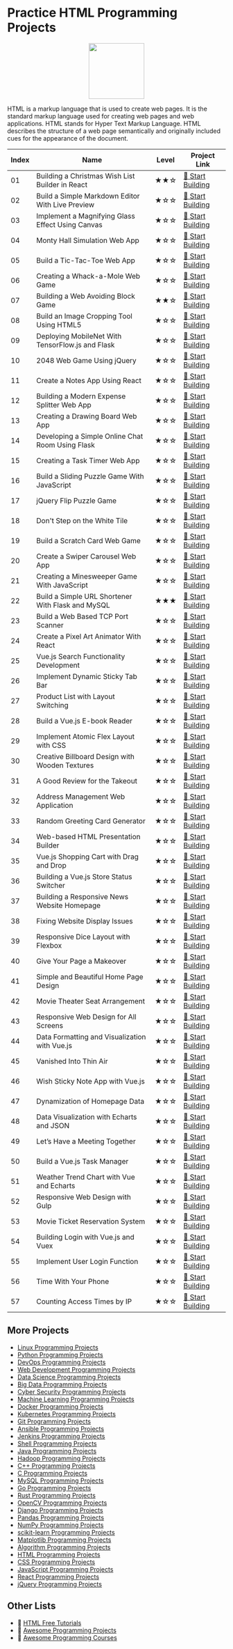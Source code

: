 # Practice HTML Programming Projects

<div align="center">
<img width="128px" src="https://file.labex.io/path/NrasuEoAvSam.png">
</div>

HTML is a markup language that is used to create web pages. It is the standard markup language used for creating web pages and web applications. HTML stands for Hyper Text Markup Language. HTML describes the structure of a web page semantically and originally included cues for the appearance of the document.

|   Index | Name                                              | Level   | Project Link                                                                                           |
|---------|---------------------------------------------------|---------|--------------------------------------------------------------------------------------------------------|
|      01 | Building a Christmas Wish List Builder in React   | ★★☆     | [🚀 Start Building](https://labex.io/courses/project-building-a-christmas-wish-list-builder-in-react)   |
|      02 | Build a Simple Markdown Editor With Live Preview  | ★☆☆     | [🚀 Start Building](https://labex.io/courses/project-build-a-simple-markdown-editor-with-live-preview)  |
|      03 | Implement a Magnifying Glass Effect Using Canvas  | ★☆☆     | [🚀 Start Building](https://labex.io/courses/project-implement-a-magnifying-glass-effect-using-canvas)  |
|      04 | Monty Hall Simulation Web App                     | ★☆☆     | [🚀 Start Building](https://labex.io/courses/project-monty-hall-problem-simulation-web-app)             |
|      05 | Build a Tic-Tac-Toe Web App                       | ★☆☆     | [🚀 Start Building](https://labex.io/courses/project-build-a-tic-tac-toe-web-app)                       |
|      06 | Creating a Whack-a-Mole Web Game                  | ★☆☆     | [🚀 Start Building](https://labex.io/courses/project-creating-a-whack-a-mole-web-game)                  |
|      07 | Building a Web Avoiding Block Game                | ★★☆     | [🚀 Start Building](https://labex.io/courses/project-building-a-web-avoiding-block-game)                |
|      08 | Build an Image Cropping Tool Using HTML5          | ★☆☆     | [🚀 Start Building](https://labex.io/courses/project-build-an-image-cropping-tool-using-html5)          |
|      09 | Deploying MobileNet With TensorFlow.js and Flask  | ★☆☆     | [🚀 Start Building](https://labex.io/courses/project-deploying-mobilenet-with-tensorflowjs-and-flask)   |
|      10 | 2048 Web Game Using jQuery                        | ★☆☆     | [🚀 Start Building](https://labex.io/courses/project-2048-web-game-using-jquery)                        |
|      11 | Create a Notes App Using React                    | ★☆☆     | [🚀 Start Building](https://labex.io/courses/project-create-a-notes-app-using-react)                    |
|      12 | Building a Modern Expense Splitter Web App        | ★☆☆     | [🚀 Start Building](https://labex.io/courses/project-building-a-expense-splitter-web-app)               |
|      13 | Creating a Drawing Board Web App                  | ★☆☆     | [🚀 Start Building](https://labex.io/courses/project-creating-a-drawing-board-web-app)                  |
|      14 | Developing a Simple Online Chat Room Using Flask  | ★☆☆     | [🚀 Start Building](https://labex.io/courses/project-developing-a-simple-online-chat-room-using-flask)  |
|      15 | Creating a Task Timer Web App                     | ★☆☆     | [🚀 Start Building](https://labex.io/courses/project-creating-a-task-timer-web-app)                     |
|      16 | Build a Sliding Puzzle Game With JavaScript       | ★☆☆     | [🚀 Start Building](https://labex.io/courses/project-build-a-sliding-puzzle-game-with-javascript)       |
|      17 | jQuery Flip Puzzle Game                           | ★☆☆     | [🚀 Start Building](https://labex.io/courses/project-jquery-flip-puzzle-game)                           |
|      18 | Don't Step on the White Tile                      | ★☆☆     | [🚀 Start Building](https://labex.io/courses/project-dont-step-on-the-white-tile)                       |
|      19 | Build a Scratch Card Web Game                     | ★☆☆     | [🚀 Start Building](https://labex.io/courses/project-scratch-card-game)                                 |
|      20 | Create a Swiper Carousel Web App                  | ★☆☆     | [🚀 Start Building](https://labex.io/courses/project-create-a-swiper-carousel-web-app)                  |
|      21 | Creating a Minesweeper Game With JavaScript       | ★☆☆     | [🚀 Start Building](https://labex.io/courses/project-creating-a-minesweeper-game-with-javascript)       |
|      22 | Build a Simple URL Shortener With Flask and MySQL | ★★★     | [🚀 Start Building](https://labex.io/courses/project-build-a-simple-url-shortener-with-flask-and-mysql) |
|      23 | Build a Web Based TCP Port Scanner                | ★☆☆     | [🚀 Start Building](https://labex.io/courses/project-build-a-web-based-tcp-port-scanner)                |
|      24 | Create a Pixel Art Animator With React            | ★☆☆     | [🚀 Start Building](https://labex.io/courses/project-create-a-pixel-art-animator-with-react)            |
|      25 | Vue.js Search Functionality Development           | ★☆☆     | [🚀 Start Building](https://labex.io/courses/project-do-a-search)                                       |
|      26 | Implement Dynamic Sticky Tab Bar                  | ★☆☆     | [🚀 Start Building](https://labex.io/courses/project-dynamic-tab-bar)                                   |
|      27 | Product List with Layout Switching                | ★☆☆     | [🚀 Start Building](https://labex.io/courses/project-layout-switch)                                     |
|      28 | Build a Vue.js E-book Reader                      | ★☆☆     | [🚀 Start Building](https://labex.io/courses/project-read-it)                                           |
|      29 | Implement Atomic Flex Layout with CSS             | ★☆☆     | [🚀 Start Building](https://labex.io/courses/project-atomic-css)                                        |
|      30 | Creative Billboard Design with Wooden Textures    | ★☆☆     | [🚀 Start Building](https://labex.io/courses/project-creative-billboard)                                |
|      31 | A Good Review for the Takeout                     | ★☆☆     | [🚀 Start Building](https://labex.io/courses/project-a-good-review-for-the-takeout)                     |
|      32 | Address Management Web Application                | ★☆☆     | [🚀 Start Building](https://labex.io/courses/project-add-new-address)                                   |
|      33 | Random Greeting Card Generator                    | ★☆☆     | [🚀 Start Building](https://labex.io/courses/project-holiday-greeting-card)                             |
|      34 | Web-based HTML Presentation Builder               | ★☆☆     | [🚀 Start Building](https://labex.io/courses/project-web-ppt)                                           |
|      35 | Vue.js Shopping Cart with Drag and Drop           | ★☆☆     | [🚀 Start Building](https://labex.io/courses/project-fun-shopping)                                      |
|      36 | Building a Vue.js Store Status Switcher           | ★☆☆     | [🚀 Start Building](https://labex.io/courses/project-switch-business-status)                            |
|      37 | Building a Responsive News Website Homepage       | ★☆☆     | [🚀 Start Building](https://labex.io/courses/project-creating-website-homepage)                         |
|      38 | Fixing Website Display Issues                     | ★☆☆     | [🚀 Start Building](https://labex.io/courses/project-fix-website-display)                               |
|      39 | Responsive Dice Layout with Flexbox               | ★☆☆     | [🚀 Start Building](https://labex.io/courses/project-flex-dice-layout)                                  |
|      40 | Give Your Page a Makeover                         | ★☆☆     | [🚀 Start Building](https://labex.io/courses/project-give-your-page-a-makeover)                         |
|      41 | Simple and Beautiful Home Page Design             | ★☆☆     | [🚀 Start Building](https://labex.io/courses/project-labex-knowledge-network)                           |
|      42 | Movie Theater Seat Arrangement                    | ★☆☆     | [🚀 Start Building](https://labex.io/courses/project-movie-theater-seat-arrangement)                    |
|      43 | Responsive Web Design for All Screens             | ★☆☆     | [🚀 Start Building](https://labex.io/courses/project-responsive-web-design)                             |
|      44 | Data Formatting and Visualization with Vue.js     | ★☆☆     | [🚀 Start Building](https://labex.io/courses/project-table-data-conversion)                             |
|      45 | Vanished Into Thin Air                            | ★☆☆     | [🚀 Start Building](https://labex.io/courses/project-vanished-into-thin-air)                            |
|      46 | Wish Sticky Note App with Vue.js                  | ★☆☆     | [🚀 Start Building](https://labex.io/courses/project-wish-sticky-note)                                  |
|      47 | Dynamization of Homepage Data                     | ★☆☆     | [🚀 Start Building](https://labex.io/courses/project-dynamization-of-homepage-data)                     |
|      48 | Data Visualization with Echarts and JSON          | ★☆☆     | [🚀 Start Building](https://labex.io/courses/project-food-protein-revealed)                             |
|      49 | Let’s Have a Meeting Together                     | ★☆☆     | [🚀 Start Building](https://labex.io/courses/project-lets-have-a-meeting-together)                      |
|      50 | Build a Vue.js Task Manager                       | ★☆☆     | [🚀 Start Building](https://labex.io/courses/project-time-management-master)                            |
|      51 | Weather Trend Chart with Vue and Echarts          | ★☆☆     | [🚀 Start Building](https://labex.io/courses/project-weather-trend)                                     |
|      52 | Responsive Web Design with Gulp                   | ★☆☆     | [🚀 Start Building](https://labex.io/courses/project-responsive-page-layout)                            |
|      53 | Movie Ticket Reservation System                   | ★☆☆     | [🚀 Start Building](https://labex.io/courses/project-movie-ticket-reservation)                          |
|      54 | Building Login with Vue.js and Vuex               | ★☆☆     | [🚀 Start Building](https://labex.io/courses/project-missing-token)                                     |
|      55 | Implement User Login Function                     | ★☆☆     | [🚀 Start Building](https://labex.io/courses/project-implement-user-login-function)                     |
|      56 | Time With Your Phone                              | ★☆☆     | [🚀 Start Building](https://labex.io/courses/project-time-with-your-phone)                              |
|      57 | Counting Access Times by IP                       | ★☆☆     | [🚀 Start Building](https://labex.io/courses/project-counting-access-times-by-ip)                       |

## More Projects

- [Linux Programming Projects](https://github.com/labex-labs/practice-linux-programming-projects)
- [Python Programming Projects](https://github.com/labex-labs/practice-python-programming-projects)
- [DevOps Programming Projects](https://github.com/labex-labs/practice-devops-programming-projects)
- [Web Development Programming Projects](https://github.com/labex-labs/practice-web-development-programming-projects)
- [Data Science Programming Projects](https://github.com/labex-labs/practice-data-science-programming-projects)
- [Big Data Programming Projects](https://github.com/labex-labs/practice-bigdata-programming-projects)
- [Cyber Security Programming Projects](https://github.com/labex-labs/practice-cysec-programming-projects)
- [Machine Learning Programming Projects](https://github.com/labex-labs/practice-ml-programming-projects)
- [Docker Programming Projects](https://github.com/labex-labs/practice-docker-programming-projects)
- [Kubernetes Programming Projects](https://github.com/labex-labs/practice-kubernetes-programming-projects)
- [Git Programming Projects](https://github.com/labex-labs/practice-git-programming-projects)
- [Ansible Programming Projects](https://github.com/labex-labs/practice-ansible-programming-projects)
- [Jenkins Programming Projects](https://github.com/labex-labs/practice-jenkins-programming-projects)
- [Shell Programming Projects](https://github.com/labex-labs/practice-shell-programming-projects)
- [Java Programming Projects](https://github.com/labex-labs/practice-java-programming-projects)
- [Hadoop Programming Projects](https://github.com/labex-labs/practice-hadoop-programming-projects)
- [C++ Programming Projects](https://github.com/labex-labs/practice-cpp-programming-projects)
- [C Programming Projects](https://github.com/labex-labs/practice-c-programming-projects)
- [MySQL Programming Projects](https://github.com/labex-labs/practice-mysql-programming-projects)
- [Go Programming Projects](https://github.com/labex-labs/practice-go-programming-projects)
- [Rust Programming Projects](https://github.com/labex-labs/practice-rust-programming-projects)
- [OpenCV Programming Projects](https://github.com/labex-labs/practice-opencv-programming-projects)
- [Django Programming Projects](https://github.com/labex-labs/practice-django-programming-projects)
- [Pandas Programming Projects](https://github.com/labex-labs/practice-pandas-programming-projects)
- [NumPy Programming Projects](https://github.com/labex-labs/practice-numpy-programming-projects)
- [scikit-learn Programming Projects](https://github.com/labex-labs/practice-sklearn-programming-projects)
- [Matplotlib Programming Projects](https://github.com/labex-labs/practice-matplotlib-programming-projects)
- [Algorithm Programming Projects](https://github.com/labex-labs/practice-algorithm-programming-projects)
- [HTML Programming Projects](https://github.com/labex-labs/practice-html-programming-projects)
- [CSS Programming Projects](https://github.com/labex-labs/practice-css-programming-projects)
- [JavaScript Programming Projects](https://github.com/labex-labs/practice-javascript-programming-projects)
- [React Programming Projects](https://github.com/labex-labs/practice-react-programming-projects)
- [jQuery Programming Projects](https://github.com/labex-labs/practice-jquery-programming-projects)


## Other Lists

- 🔗 [HTML Free Tutorials](https://github.com/labex-labs/html-free-tutorials)
- 🔗 [Awesome Programming Projects](https://github.com/labex-labs/awesome-programming-projects)
- 🔗 [Awesome Programming Courses](https://github.com/labex-labs/awesome-programming-courses)

